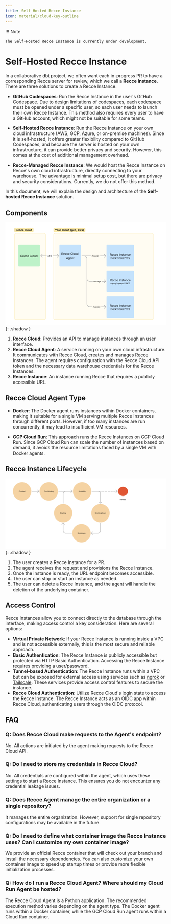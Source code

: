 ```yaml
---
title: Self Hosted Recce Instance
icon: material/cloud-key-outline
---
```


!!! Note

    The Self-Hosted Recce Instance is currently under development.

# Self-Hosted Recce Instance
In a collaborative dbt project, we often want each in-progress PR to have a corresponding Recce server for review, which we call a **Recce Instance**. There are three solutions to create a Recce Instance.

- **GitHub Codespaces**: Run the Recce Instance in the user's GitHub Codespace. Due to design limitations of codespaces, each codespace must be opened under a specific user, so each user needs to launch their own Recce Instance. This method also requires every user to have a GitHub account, which might not be suitable for some teams.

- **Self-Hosted Recce Instance**: Run the Recce Instance on your own cloud infrastructure (AWS, GCP, Azure, or on-premise machines). Since it is self-hosted, it offers greater flexibility compared to GitHub Codespaces, and because the server is hosted on your own infrastructure, it can provide better privacy and security. However, this comes at the cost of additional management overhead.

- **Recce-Managed Recce Instance**: We would host the Recce Instance on Recce's own cloud infrastructure, directly connecting to your warehouse. The advantage is minimal setup cost, but there are privacy and security considerations. Currently, we do not offer this method.

In this document, we will explain the design and architecture of the **Self-hosted Recce Instance** solution.

## Components

![alt text](../../assets/images/recce-cloud/self-hosted-architecture.png){: .shadow }


1. **Recce Cloud**: Provides an API to manage instances through an user interface.
2. **Recce Cloud Agent**: A service running on your own cloud infrastructure. It communicates with Recce Cloud, creates and manages Recce Instances. The agent requires configuration with the Recce Cloud API token and the necessary data warehouse credentials for the Recce Instances.
3. **Recce Instance**: An instance running Recce that requires a publicly accessible URL.


## Recce Cloud Agent Type
- **Docker**: The Docker agent runs instances within Docker containers, making it suitable for a single VM serving multiple Recce Instances through different ports. However, if too many instances are run concurrently, it may lead to insufficient VM resources.

- **GCP Cloud Run**: This approach runs the Recce Instances on GCP Cloud Run. Since GCP Cloud Run can scale the number of instances based on demand, it avoids the resource limitations faced by a single VM with Docker agents.

## Recce Instance Lifecycle
![alt text](../../assets/images/recce-cloud/self-hosted-instance-lifecycle.png){: .shadow }

1. The user creates a Recce Instance for a PR.
1. The agent receives the request and provisions the Recce Instance.
1. Once the instance is ready, the URL endpoint becomes accessible.
1. The user can stop or start an instance as needed.
1. The user can delete a Recce Instance, and the agent will handle the deletion of the underlying container.

## Access Control
Recce Instances allow you to connect directly to the database through the interface, making access control a key consideration. Here are several options:

- **Virtual Private Network**: If your Recce Instance is running inside a VPC and is not accessible externally, this is the most secure and reliable approach.
- **Basic Authentication**: The Recce Instance is publicly accessible but protected via HTTP Basic Authentication. Accessing the Recce Instance requires providing a user/password.
- **Tunnel-based Authentication**: The Recce Instance runs within a VPC but can be exposed for external access using services such as [ngrok](https://ngrok.com/) or [Tailscale](https://tailscale.com/). These services provide access control features to secure the instance.
- **Recce Cloud Authentication**: Utilize Recce Cloud's login state to access the Recce Instance. The Recce Instance acts as an OIDC app within Recce Cloud, authenticating users through the OIDC protocol.



## FAQ
### Q: Does Recce Cloud make requests to the Agent's endpoint?
No. All actions are initiated by the agent making requests to the Recce Cloud API.

### Q: Do I need to store my credentials in Recce Cloud?
No. All credentials are configured within the agent, which uses these settings to start a Recce Instance. This ensures you do not encounter any credential leakage issues.

### Q: Does Recce Agent manage the entire organization or a single repository?
It manages the entire organization. However, support for single repository configurations may be available in the future.

### Q: Do I need to define what container image the Recce Instance uses? Can I customize my own container image?
We provide an official Recce container that will check out your branch and install the necessary dependencies. You can also customize your own container image to speed up startup times or provide more flexible initialization processes.

### Q: How do I run a Recce Cloud Agent? Where should my Cloud Run Agent be hosted?

The Recce Cloud Agent is a Python application. The recommended execution method varies depending on the agent type. The Docker agent runs within a Docker container, while the GCP Cloud Run agent runs within a Cloud Run container.
